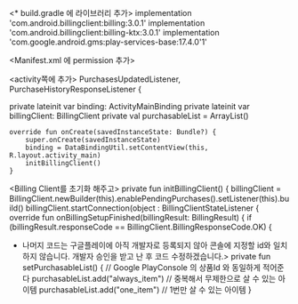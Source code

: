 <* build.gradle 에 라이브러리 추가>
implementation 'com.android.billingclient:billing:3.0.1'
implementation 'com.android.billingclient:billing-ktx:3.0.1'
implementation 'com.google.android.gms:play-services-base:17.4.0'1'

<Manifest.xml 에 permission 추가>
 <uses-permission android:name="com.android.vending.BILLING" />

<activity쪽에 추가>
  PurchasesUpdatedListener,
  PurchaseHistoryResponseListener {

   private lateinit var binding: ActivityMainBinding
   private lateinit var billingClient: BillingClient
   private val purchasableList = ArrayList<String>()

    override fun onCreate(savedInstanceState: Bundle?) {
        super.onCreate(savedInstanceState)
        binding = DataBindingUtil.setContentView(this, R.layout.activity_main)
        initBillingClient()
    }

<Billing Client를 초기화 해주고>
    private fun initBillingClient() {
    billingClient = BillingClient.newBuilder(this).enablePendingPurchases().setListener(this).build()
    billingClient.startConnection(object : BillingClientStateListener {
    override fun onBillingSetupFinished(billingResult: BillingResult) {
    if (billingResult.responseCode == BillingClient.BillingResponseCode.OK) {
  

* 나머지 코드는 구글플레이에 아직 개발자로 등록되지 않아
  콘솔에 지정할 id와 일치 하지 않습니다.
  개발자 승인을 받고 난 후 코드 수정하겠습니다.>
  private fun setPurchasableList() {
    // Google PlayConsole 의 상품Id 와 동일하게 적어준다
    purchasableList.add("always_item") // 중복해서 무제한으로 살 수 있는 아이템
    purchasableList.add("one_item") // 1번만 살 수 있는 아이템
}

